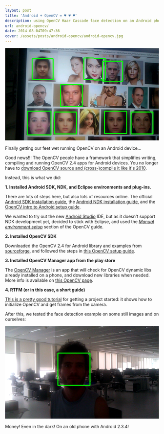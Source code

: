 ```yaml
---
layout: post
title: 'Android + OpenCV = ♥ ♥ ♥'
description: using OpenCV Haar Cascade face detection on an Android phone
url: android-opencv/
date: 2014-08-04T09:47:36
cover: /assets/posts/android-opencv/android-opencv.jpg
---
```

![](/assets/posts/android-opencv/haarFaceTest00.png)

Finally getting our feet wet running OpenCV on an Android device... 

Good news!!! The OpenCV people have a framework that simplifies writing, compiling and running OpenCV 2.4 apps for Android devices. You no longer have to [download OpenCV source and (cross-)compile it like it's 2010](http://www.morethantechnical.com/2010/10/07/opencv2-1-on-android).

Instead, this is what we did:

**1. Installed Android SDK, NDK, and Eclipse environments and plug-ins.** 
  
There are lots of steps here, but also lots of resources online. The official [Android SDK installation guide](https://web.archive.org/web/20140730100747/http://developer.android.com/sdk/index.html), the [Android NDK installation guide](https://web.archive.org/web/20140726130201/http://developer.android.com/tools/sdk/ndk/index.html), and the [OpenCV intro to Android setup guide](http://docs.opencv.org/doc/tutorials/introduction/android_binary_package/android_dev_intro.html). 

We wanted to try out the new [Android Studio](http://developer.android.com/sdk/installing/studio.html) IDE, but as it doesn't support NDK development yet, decided to stick with Eclipse, and used the [_Manual environment setup_](http://docs.opencv.org/doc/tutorials/introduction/android_binary_package/android_dev_intro.html#manual-environment-setup-for-android-development) section of the OpenCV guide.

**2. Installed OpenCV SDK**
  
Downloaded the OpenCV 2.4 for Android library and examples from [sourceforge](http://sourceforge.net/projects/opencvlibrary/files/opencv-android/), and followed the steps in [this OpenCV setup guide](http://docs.opencv.org/doc/tutorials/introduction/android_binary_package/O4A_SDK.html).

**3. Installed OpenCV Manager app from the play store**
  
The [OpenCV Manager](https://play.google.com/store/apps/details?id=org.opencv.engine) is an app that will check for OpenCV dynamic libs already installed on a phone, and download new libraries when needed. More info is available on [this OpenCV page](http://docs.opencv.org/2.4.10/platforms/android/service/doc/index.html).

**4. RTFM (or in this case, a short guide)**
  
[This is a pretty good tutorial](http://docs.opencv.org/doc/tutorials/introduction/android_binary_package/dev_with_OCV_on_Android.html) for getting a project started: it shows how to initialize OpenCV and get frames from the camera.

After this, we tested the face detection example on some still images and on ourselves:
  
![](/assets/posts/android-opencv/haarFaceTest01.png)

Money! Even in the dark! On an old phone with Android 2.3.4!
